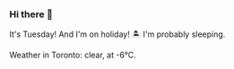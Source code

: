 ### Hi there :wave:

It's Tuesday! And I'm on holiday! :desert_island: I'm probably sleeping.

Weather in Toronto: clear, at -6°C.
